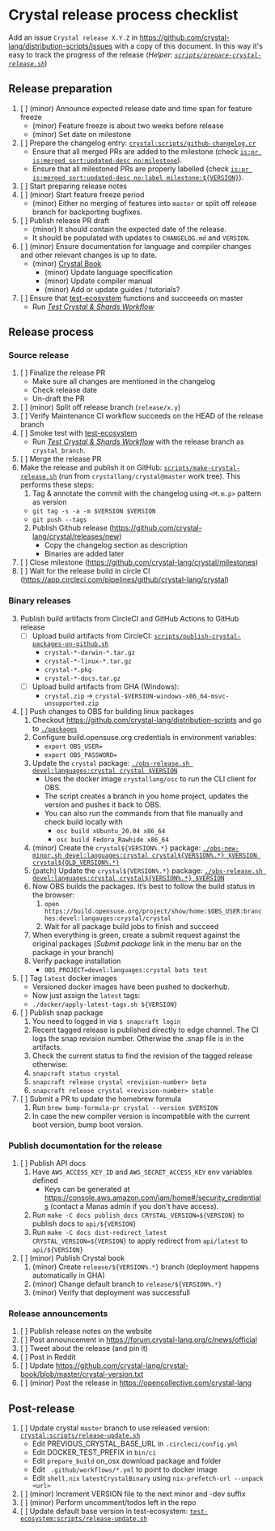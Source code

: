 # Crystal release process checklist

Add an issue `Crystal release X.Y.Z` in https://github.com/crystal-lang/distribution-scripts/issues with a copy of this document. In this way it's easy to track the progress of the release (*Helper: [`scripts/prepare-crystal-release.sh`](./scripts/prepare-crystal-release.sh)*)

## Release preparation

1. [ ] (minor) Announce expected release date and time span for feature freeze
   * (minor) Feature freeze is about two weeks before release
   * (minor) Set date on milestone
2. [ ] Prepare the changelog entry: [`crystal:scripts/github-changelog.cr`](https://github.com/crystal-lang/crystal/blob/master/scripts/github-changelog.cr)
   * Ensure that all merged PRs are added to the milestone (check [`is:pr is:merged sort:updated-desc no:milestone`](https://github.com/crystal-lang/crystal/pulls?q=is%3Apr+is%3Amerged+sort%3Aupdated-desc+no%3Amilestone+-label%3Astatus%3Areverted+base%3Amaster+merged%3A%3E%3D2023-01-01)).
   * Ensure that all milestoned PRs are properly labelled (check [`is:pr is:merged sort:updated-desc no:label milestone:${VERSION}`](https://github.com/crystal-lang/crystal/pulls?q=is%3Apr+is%3Amerged+sort%3Aupdated-desc+milestone%3A${VERSION}+no%3Alabel)).
3. [ ] Start preparing release notes
3. [ ] (minor) Start feature freeze period
   * (minor) Either no merging of features into `master` or split off release branch for backporting bugfixes.
4. [ ] Publish release PR draft
   * (minor) It should contain the expected date of the release.
   * It should be populated with updates to `CHANGELOG.md` and `VERSION`.
5. [ ] (minor) Ensure documentation for language and compiler changes and other relevant changes is up to date.
   * (minor) [Crystal Book](https://github.com/crystal-lang/crystal-book/)
      * (minor) Update language specification
      * (minor) Update compiler manual
      * (minor) Add or update guides / tutorials?
6. [ ] Ensure that [test-ecosystem](https://github.com/crystal-lang/test-ecosystem) functions and succeeeds on master
   * Run [*Test Crystal & Shards Workflow*](https://github.com/crystal-lang/test-ecosystem/actions/workflows/test-crystal-shards.yml)

## Release process

### Source release


1. [ ] Finalize the release PR
   * Make sure all changes are mentioned in the changelog
   * Check release date
   * Un-draft the PR
2. [ ] (minor) Split off release branch (`release/x.y`)
3. [ ] Verify Maintenance CI workflow succeeds on the HEAD of the release branch
4. [ ] Smoke test with [test-ecosystem](https://github.com/crystal-lang/test-ecosystem)
   * Run [*Test Crystal & Shards Workflow*](https://github.com/crystal-lang/test-ecosystem/actions/workflows/test-crystal-shards.yml) with the release branch as `crystal_branch`.
5. [ ] Merge the release PR
6. Make the release and publish it on GitHub: [`scripts/make-crystal-release.sh`](https://github.com/crystal-lang/distribution-scripts/blob/master/processes/scripts/make-crystal-release.sh) (run from `crystallang/crystal@master` work tree). This performs these steps:
   1. Tag & annotate the commit with the changelog using `<M.m.p>` pattern as version
     * `git tag -s -a -m $VERSION $VERSION`
     * `git push --tags`
   2. Publish Github release (https://github.com/crystal-lang/crystal/releases/new)
      * Copy the changelog section as description
      * Binaries are added later
8. [ ] Close milestone (https://github.com/crystal-lang/crystal/milestones)
9. [ ] Wait for the release build in circle CI (https://app.circleci.com/pipelines/github/crystal-lang/crystal)

### Binary releases

3. Publish build artifacts from CircleCI and GitHub Actions to GitHub release
   * [ ] Upload build artifacts from CircleCI: [`scripts/publish-crystal-packages-on-github.sh`](https://github.com/crystal-lang/distribution-scripts/blob/master/processes/scripts/publish-crystal-packages-on-github.sh)
      * `crystal-*-darwin-*.tar.gz`
      * `crystal-*-linux-*.tar.gz`
      * `crystal-*.pkg`
      * `crystal-*-docs.tar.gz`
   * [ ] Upload build artifacts from GHA (Windows):
      * `crystal.zip` -> `crystal-$VERSION-windows-x86_64-msvc-unsupported.zip`
4. [ ] Push changes to OBS for building linux packages
   1. Checkout https://github.com/crystal-lang/distribution-scripts and go to [`./packages`](../packages)
   2. Configure build.opensuse.org credentials in environment variables:
      * `export OBS_USER=`
      * `export OBS_PASSWORD=`
   3. Update the `crystal` package: [`./obs-release.sh devel:languages:crystal crystal $VERSION`](../packages/obs-release.sh)
      * Uses the docker image `crystallang/osc` to run the CLI client for OBS.
      * The script creates a branch in you home project, updates the version and pushes it back to OBS.
      * You can also run the commands from that file manually and check build locally with
         * `osc build xUbuntu_20.04 x86_64`
         * `osc build Fedora_Rawhide x86_64`
   4. (minor) Create the `crystal${VERSION%.*}` package: [`./obs-new-minor.sh devel:languages:crystal crystal${VERSION%.*} $VERSION crystal${OLD_VERSION%.*}`](../packages/obs-new-minor.sh)
   4. (patch) Update the `crystal${VERSION%.*}` package: [`./obs-release.sh devel:languages:crystal crystal${VERSION%.*} $VERSION`](../packages/obs-release.sh)
   5. Now OBS builds the packages. It’s best to follow the build status in the browser:
      1. `open https://build.opensuse.org/project/show/home:$OBS_USER:branches:devel:langauges:crystal/crystal`
      1. Wait for all package build jobs to finish and succeed
   6. When everything is green, create a submit request against the original packages (*Submit package* link in the menu bar on the package in your branch)
   7. Verify package installation
      * `OBS_PROJECT=devel:languages:crystal bats test`
5. [ ] Tag `latest` docker images
   * Versioned docker images have been pushed to dockerhub.
   * Now just assign the `latest` tags:
   * `./docker/apply-latest-tags.sh ${VERSION}`
6. [ ] Publish snap package
   1. You need to logged in via `$ snapcraft login`
   1. Recent tagged release is published directly to edge channel. The CI logs the snap revision number. Otherwise the .snap file is in the artifacts.
   1. Check the current status to find the revision of the tagged release otherwise:
   1. `snapcraft status crystal`
   1. `snapcraft release crystal <revision-number> beta`
   1. `snapcraft release crystal <revision-number> stable`
7. [ ] Submit a PR to update the homebrew formula
   1. Run `brew bump-formula-pr crystal --version $VERSION`
   2. In case the new compiler version is incompatible with the current boot version, bump boot version.

### Publish documentation for the release

1. [ ] Publish API docs
   1. Have `AWS_ACCESS_KEY_ID` and `AWS_SECRET_ACCESS_KEY` env variables defined
      * Keys can be generated at https://console.aws.amazon.com/iam/home#/security_credentials (contact a Manas admin if you don't have access).
   2. Run `make -C docs publish_docs CRYSTAL_VERSION=${VERSION}` to publish docs to `api/${VERSION}`
   3. Run `make -C docs dist-redirect_latest CRYSTAL_VERSION=${VERSION}` to apply redirect from `api/latest` to `api/${VERSION}`
2. [ ] (minor) Publish Crystal book
   1. (minor) Create `release/${VERSION%.*}` branch (deployment happens automatically in GHA)
   2. (minor) Change default branch to `release/${VERSION%.*}`
   3. (minor) Verify that deployment was successfull

### Release announcements
1. [ ] Publish release notes on the website
2. [ ] Post announcement in https://forum.crystal-lang.org/c/news/official
3. [ ] Tweet about the release (and pin it)
4. [ ] Post in Reddit
5. [ ] Update https://github.com/crystal-lang/crystal-book/blob/master/crystal-version.txt
6. [ ] (minor) Post the release in https://opencollective.com/crystal-lang

## Post-release
1. [ ] Update crystal `master` branch to use released version: [`crystal:scripts/release-update.sh`](https://github.com/crystal-lang/crystal/blob/master/scripts/release-update.sh)
   * Edit PREVIOUS_CRYSTAL_BASE_URL in `.circleci/config.yml`
   * Edit DOCKER_TEST_PREFIX in `bin/ci`
   * Edit `prepare_build` on_osx download package and folder
   * Edit ` .github/workflows/*.yml` to point to docker image
   * Edit `shell.nix` `latestCrystalBinary` using  `nix-prefetch-url --unpack <url>`
2. [ ] (minor) Increment VERSION file to the next minor and -dev suffix
3. [ ] (minor) Perform uncomment/todos left in the repo
4. [ ] Update default base version in test-ecosystem: [`test-ecosystem:scripts/release-update.sh`](https://github.com/crystal-lang/test-ecosystem/blob/master/scripts/release-update.sh)
